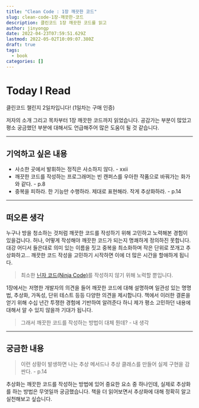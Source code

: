 ```yaml
---
title: "Clean Code : 1장 깨끗한 코드"
slug: clean-code-1장-깨끗한-코드
description: 클린코드 1장 깨끗한 코드를 읽고
author: jinyongp
date: 2022-04-23T07:59:51.629Z
lastmod: 2022-05-02T10:09:07.380Z
draft: true
tags:
  - book
categories: []
---
```


# Today I Read

클린코드 챌린지 2일차입니다! (1일차는 구매 인증)

저자의 소개 그리고 목차부터 1장 깨끗한 코드까지 읽었습니다. 공감가는 부분이 많았고 평소 궁금했던 부분에 대해서도 언급해주어 많은 도움이 될 것 같습니다.

---

## 기억하고 싶은 내용

- 사소한 곳에서 발휘하는 정직은 사소하지 않다. -  xxii
- 깨끗한 코드를 작성하는 프로그래머는 빈 캔퍼스를 우아한 작품으로 바꿔가는 화가와 같다. - p.8
- 중복을 피하라. 한 기능만 수행하라. 제대로 표현해라. 작게 추상화하라. - p.14

---

## 떠오른 생각

누구나 방을 청소하는 것처럼 깨끗한 코드를 작성하기 위해 고민하고 노력해본 경험이 있을겁니다. 허나, 어떻게 작성해야 깨끗한 코드가 되는지 명쾌하게 정의하진 못합니다. 대강 어디서 들은대로 의미 있는 이름을 짓고 중복을 최소화하며 작은 단위로 쪼개고 추상화하고... 깨끗한 코드 작성을 고민하기 시작하면 이에 더 많은 시간을 할애하게 됩니다.

>최소한 [닌자 코드(Ninja Code)](https://ko.javascript.info/ninja-code)를 작성하지 않기 위해 노력할 뿐입니다.

1장에서는 저명한 개발자의 의견을 들어 깨끗한 코드에 대해 설명하며 일관성 있는 명명법, 추상화, 가독성, 단위 테스트 등등 다양한 의견을 제시합니다. 책에서 이러한 결론을 얻기 위해 수십 년간 투쟁한 경험에 기반하여 알려준다 하니 제가 평소 고민하던 내용에 대해서 알 수 있지 않을까 기대가 됩니다.

>그래서 깨끗한 코드를 작성하는 방법이 대체 뭔데? - 내 생각

---

## 궁금한 내용

>이런 상황이 발생하면 나는 추상 메서드나 추상 클래스를 만들어 실제 구현을 감싼다. - p.14

추상화는 깨끗한 코드를 작성하는 방법에 있어 중요한 요소 중 하나인데, 실제로 추상화를 하는 방법은 무엇일까 궁금했습니다. 책을 더 읽어보면서 추상화에 대해 정확히 알고 실천해보고 싶습니다.
